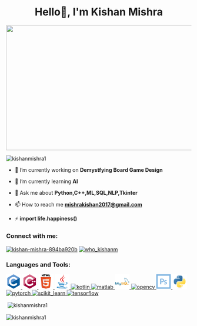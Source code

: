<h1 align="center">Hello👋, I'm Kishan Mishra</h1>
<img src="https://64.media.tumblr.com/9c55ed34bcd091fd2df8a210cb480ee9/139fc90e5349c2ae-33/s2048x3072/926528e84f4083ee9fbc670370e8ba3c18f5e869.gif"width="800" height="340" align="center"/>

<p align="left"> <img src="https://komarev.com/ghpvc/?username=kishanmishra1&label=Profile%20views&color=0e75b6&style=flat" alt="kishanmishra1" /></p>





- 🔭 I’m currently working on **Demystfying Board Game Design**

- 🌱 I’m currently learning **AI**

- 💬 Ask me about **Python,C++,ML,SQL,NLP,Tkinter**

- 📫 How to reach me **mishrakishan2017@gmail.com**

- ⚡ **import life.happiness()**

<h3 align="left">Connect with me:</h3>
<p align="left">
<a href="https://linkedin.com/in/kishan-mishra-894ba920b" target="blank"><img align="center" src="https://raw.githubusercontent.com/rahuldkjain/github-profile-readme-generator/master/src/images/icons/Social/linked-in-alt.svg" alt="kishan-mishra-894ba920b" height="30" width="40" /></a>
<a href="https://instagram.com/who_kishanm" target="blank"><img align="center" src="https://raw.githubusercontent.com/rahuldkjain/github-profile-readme-generator/master/src/images/icons/Social/instagram.svg" alt="who_kishanm" height="30" width="40" /></a>
</p>

<h3 align="left">Languages and Tools:</h3>
<p align="left"> <a href="https://www.cprogramming.com/" target="_blank"> <img src="https://raw.githubusercontent.com/devicons/devicon/master/icons/c/c-original.svg" alt="c" width="40" height="40"/> </a> <a href="https://www.w3schools.com/cpp/" target="_blank"> <img src="https://raw.githubusercontent.com/devicons/devicon/master/icons/cplusplus/cplusplus-original.svg" alt="cplusplus" width="40" height="40"/> </a> <a href="https://www.w3.org/html/" target="_blank"> <img src="https://raw.githubusercontent.com/devicons/devicon/master/icons/html5/html5-original-wordmark.svg" alt="html5" width="40" height="40"/> </a> <a href="https://www.java.com" target="_blank"> <img src="https://raw.githubusercontent.com/devicons/devicon/master/icons/java/java-original.svg" alt="java" width="40" height="40"/> </a> <a href="https://kotlinlang.org" target="_blank"> <img src="https://www.vectorlogo.zone/logos/kotlinlang/kotlinlang-icon.svg" alt="kotlin" width="40" height="40"/> </a> <a href="https://www.mathworks.com/" target="_blank"> <img src="https://upload.wikimedia.org/wikipedia/commons/2/21/Matlab_Logo.png" alt="matlab" width="40" height="40"/> </a> <a href="https://www.mysql.com/" target="_blank"> <img src="https://raw.githubusercontent.com/devicons/devicon/master/icons/mysql/mysql-original-wordmark.svg" alt="mysql" width="40" height="40"/> </a> <a href="https://opencv.org/" target="_blank"> <img src="https://www.vectorlogo.zone/logos/opencv/opencv-icon.svg" alt="opencv" width="40" height="40"/> </a> <a href="https://www.photoshop.com/en" target="_blank"> <img src="https://raw.githubusercontent.com/devicons/devicon/master/icons/photoshop/photoshop-line.svg" alt="photoshop" width="40" height="40"/> </a> <a href="https://www.python.org" target="_blank"> <img src="https://raw.githubusercontent.com/devicons/devicon/master/icons/python/python-original.svg" alt="python" width="40" height="40"/> </a> <a href="https://pytorch.org/" target="_blank"> <img src="https://www.vectorlogo.zone/logos/pytorch/pytorch-icon.svg" alt="pytorch" width="40" height="40"/> </a> <a href="https://scikit-learn.org/" target="_blank"> <img src="https://upload.wikimedia.org/wikipedia/commons/0/05/Scikit_learn_logo_small.svg" alt="scikit_learn" width="40" height="40"/> </a> <a href="https://www.tensorflow.org" target="_blank"> <img src="https://www.vectorlogo.zone/logos/tensorflow/tensorflow-icon.svg" alt="tensorflow" width="40" height="40"/> </a> </p>

<p>&nbsp;<img align="center" src="https://github-readme-stats.vercel.app/api?username=kishanmishra1&show_icons=true&locale=en" alt="kishanmishra1" /></p>

<p><img align="center" src="https://github-readme-streak-stats.herokuapp.com/?user=kishanmishra1&" alt="kishanmishra1" /></p>
